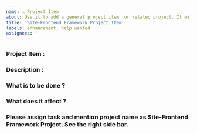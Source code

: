 ```yaml
---
name: ⚠ Project Item
about: Use it to add a general project item for related project. It will be tracked under Site-Frontend Framework Project.
title: 'Site-Frontend Framework Project Item'
labels: enhancement, help wanted
assignees: ''
---
```



<!-- DO NOT DELETE 
validate_template=true
template_path=.github/ISSUE_TEMPLATE/Project_Item_Template.md
-->

### Project Item : 

### Description : 


### What is to be done ?


### What does it affect ? 
<!-- Frontend, Backend, APIs, Framework, Project-Related -->



### Please assign task and mention project name as Site-Frontend Framework Project. See the right side bar.